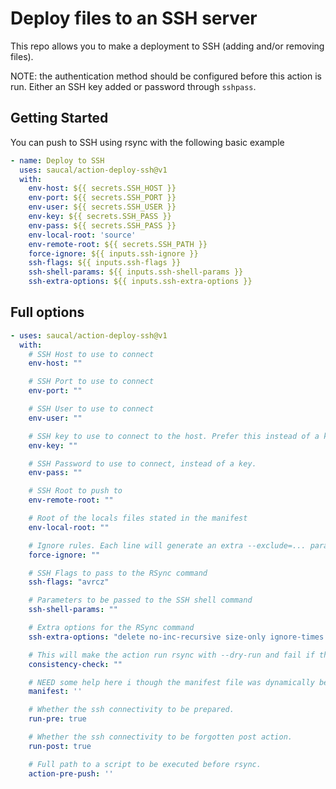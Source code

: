 # Deploy files to an SSH server

This repo allows you to make a deployment to SSH (adding and/or removing files).

NOTE: the authentication method should be configured before this action is run. Either an SSH key added or password through `sshpass`.

## Getting Started

You can push to SSH using rsync with the following basic example

```yml
- name: Deploy to SSH
  uses: saucal/action-deploy-ssh@v1
  with:
    env-host: ${{ secrets.SSH_HOST }}
    env-port: ${{ secrets.SSH_PORT }}
    env-user: ${{ secrets.SSH_USER }}
    env-key: ${{ secrets.SSH_PASS }}
    env-pass: ${{ secrets.SSH_PASS }}
    env-local-root: 'source'
    env-remote-root: ${{ secrets.SSH_PATH }}
    force-ignore: ${{ inputs.ssh-ignore }}
    ssh-flags: ${{ inputs.ssh-flags }}
    ssh-shell-params: ${{ inputs.ssh-shell-params }}
    ssh-extra-options: ${{ inputs.ssh-extra-options }}

```

## Full options

```yml
- uses: saucal/action-deploy-ssh@v1
  with:
    # SSH Host to use to connect
    env-host: ""

    # SSH Port to use to connect
    env-port: ""

    # SSH User to use to connect
    env-user: ""

    # SSH key to use to connect to the host. Prefer this instead of a key if available.
    env-key: ""

    # SSH Password to use to connect, instead of a key.
    env-pass: ""

    # SSH Root to push to
    env-remote-root: ""

    # Root of the locals files stated in the manifest
    env-local-root: ""

    # Ignore rules. Each line will generate an extra --exclude=... parameter for rsync.
    force-ignore: ""

    # SSH Flags to pass to the RSync command
    ssh-flags: "avrcz"

    # Parameters to be passed to the SSH shell command
    ssh-shell-params: ""

    # Extra options for the RSync command
    ssh-extra-options: "delete no-inc-recursive size-only ignore-times omit-dir-times no-perms no-owner no-group no-dirs"

    # This will make the action run rsync with --dry-run and fail if there was output (so that we can check if rsync "sees" changes)
    consistency-check: ""

    # NEED some help here i though the manifest file was dynamically being produced. What's the point of accepting as a param ?
    manifest: ''

    # Whether the ssh connectivity to be prepared.
    run-pre: true

    # Whether the ssh connectivity to be forgotten post action.
    run-post: true

    # Full path to a script to be executed before rsync.
    action-pre-push: ''
      
```
